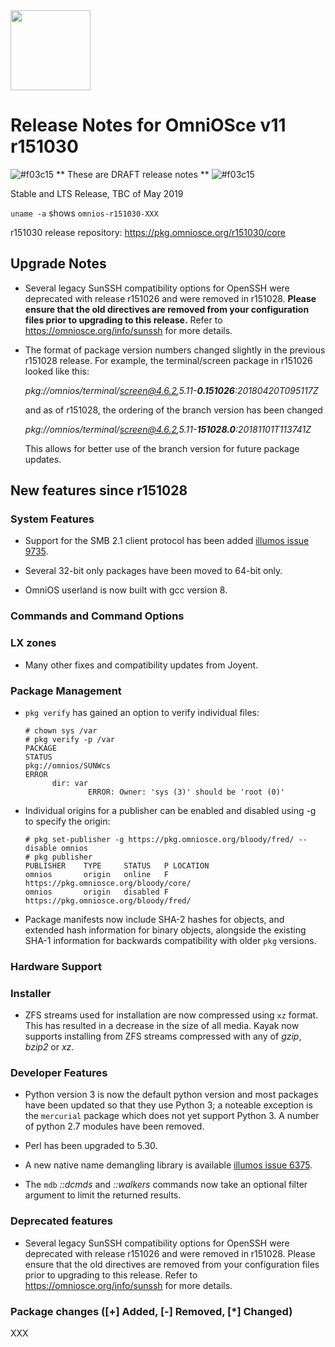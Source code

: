 <a href="https://omniosce.org">
<img src="https://omniosce.org/OmniOSce_logo.svg" height="128">
</a>

# Release Notes for OmniOSce v11 r151030
![#f03c15](https://placehold.it/15/f03c15/000000?text=+) ** These are DRAFT release notes ** ![#f03c15](https://placehold.it/15/f03c15/000000?text=+)

Stable and LTS Release, TBC of May 2019

`uname -a` shows `omnios-r151030-XXX`

r151030 release repository: https://pkg.omniosce.org/r151030/core

## Upgrade Notes

* Several legacy SunSSH compatibility options for OpenSSH were deprecated
  with release r151026 and were removed in r151028. **Please ensure that the
  old directives are removed from your configuration files prior to upgrading
  to this release.**
  Refer to <https://omniosce.org/info/sunssh> for more details.

* The format of package version numbers changed slightly in the previous
  r151028 release. For example, the terminal/screen package in r151026
  looked like this:

    _pkg://omnios/terminal/screen@4.6.2,5.11-**0.151026**:20180420T095117Z_

  and as of r151028, the ordering of the branch version has been changed

    _pkg://omnios/terminal/screen@4.6.2,5.11-**151028.0**:20181101T113741Z_

  This allows for better use of the branch version for future package updates.

## New features since r151028

### System Features

* Support for the SMB 2.1 client protocol has been added
  [illumos issue 9735](https://illumos.org/issues/9735).

* Several 32-bit only packages have been moved to 64-bit only.

* OmniOS userland is now built with gcc version 8.

### Commands and Command Options


### LX zones

* Many other fixes and compatibility updates from Joyent.

### Package Management

* `pkg verify` has gained an option to verify individual files:
  ```
  # chown sys /var
  # pkg verify -p /var
  PACKAGE                                                            STATUS
  pkg://omnios/SUNWcs                                                 ERROR
        dir: var
                ERROR: Owner: 'sys (3)' should be 'root (0)'
  ```

* Individual origins for a publisher can be enabled and disabled using -g to
  specify the origin:
  ```
  # pkg set-publisher -g https://pkg.omniosce.org/bloody/fred/ --disable omnios
  # pkg publisher
  PUBLISHER    TYPE     STATUS   P LOCATION
  omnios       origin   online   F https://pkg.omniosce.org/bloody/core/
  omnios       origin   disabled F https://pkg.omniosce.org/bloody/fred/
  ```

* Package manifests now include SHA-2 hashes for objects, and extended hash
  information for binary objects, alongside the existing SHA-1 information
  for backwards compatibility with older `pkg` versions.

### Hardware Support


### Installer

* ZFS streams used for installation are now compressed using `xz` format.
  This has resulted in a decrease in the size of all media. Kayak now
  supports installing from ZFS streams compressed with any of _gzip_, _bzip2_
  or _xz_.

### Developer Features

* Python version 3 is now the default python version and most packages have
  been updated so that they use Python 3; a noteable exception is the
  `mercurial` package which does not yet support Python 3.
  A number of python 2.7 modules have been removed.

* Perl has been upgraded to 5.30.

* A new native name demangling library is available
  [illumos issue 6375](https://illumos.org/issues/6375).

* The `mdb` _::dcmds_ and _::walkers_ commands now take an optional filter
  argument to limit the returned results.

### Deprecated features

* Several legacy SunSSH compatibility options for OpenSSH were deprecated
  with release r151026 and were removed in r151028. Please ensure that the
  old directives are removed from your configuration files prior to upgrading
  to this release. Refer to
  <https://omniosce.org/info/sunssh> for more details.

### Package changes ([+] Added, [-] Removed, [\*] Changed)

XXX

